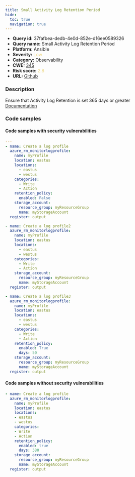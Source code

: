```yaml
---
title: Small Activity Log Retention Period
hide:
  toc: true
  navigation: true
---
```


<style>
  .highlight .hll {
    background-color: #ff171742;
  }
  .md-content {
    max-width: 1100px;
    margin: 0 auto;
  }
</style>

-   **Query id:** 37fafbea-dedb-4e0d-852e-d16ee0589326
-   **Query name:** Small Activity Log Retention Period
-   **Platform:** Ansible
-   **Severity:** <span style="color:#edd57e">Low</span>
-   **Category:** Observability
-   **CWE:** <a href="https://cwe.mitre.org/data/definitions/345.html" onclick="newWindowOpenerSafe(event, 'https://cwe.mitre.org/data/definitions/345.html')">345</a>
-   **Risk score:** <span style="color:#edd57e">2.8</span>
-   **URL:** [Github](https://github.com/Checkmarx/kics/tree/master/assets/queries/ansible/azure/small_activity_log_retention_period)

### Description
Ensure that Activity Log Retention is set 365 days or greater<br>
[Documentation](https://docs.ansible.com/ansible/latest/collections/azure/azcollection/azure_rm_monitorlogprofile_module.html)

### Code samples
#### Code samples with security vulnerabilities
```yaml title="Positive test num. 1 - yaml file" hl_lines="20 13 46"
---
- name: Create a log profile
  azure_rm_monitorlogprofile:
    name: myProfile
    location: eastus
    locations:
      - eastus
      - westus
    categories:
      - Write
      - Action
    retention_policy:
      enabled: False
    storage_account:
      resource_group: myResourceGroup
      name: myStorageAccount
  register: output

- name: Create a log profile2
  azure_rm_monitorlogprofile:
    name: myProfile
    location: eastus
    locations:
      - eastus
      - westus
    categories:
      - Write
      - Action
    storage_account:
      resource_group: myResourceGroup
      name: myStorageAccount
  register: output

- name: Create a log profile3
  azure_rm_monitorlogprofile:
    name: myProfile
    location: eastus
    locations:
      - eastus
      - westus
    categories:
      - Write
      - Action
    retention_policy:
      enabled: True
      days: 50
    storage_account:
      resource_group: myResourceGroup
      name: myStorageAccount
  register: output

```


#### Code samples without security vulnerabilities
```yaml title="Negative test num. 1 - yaml file"
- name: Create a log profile
  azure_rm_monitorlogprofile:
    name: myProfile
    location: eastus
    locations:
    - eastus
    - westus
    categories:
    - Write
    - Action
    retention_policy:
      enabled: true
      days: 380
    storage_account:
      resource_group: myResourceGroup
      name: myStorageAccount
  register: output

```

